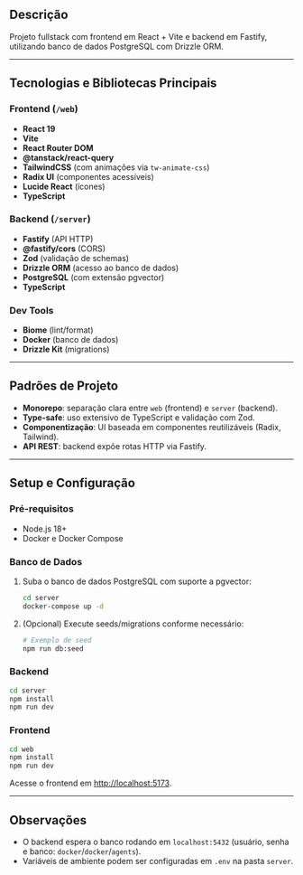## Descrição

Projeto fullstack com frontend em React + Vite e backend em Fastify, utilizando banco de dados PostgreSQL com Drizzle ORM.

---

## Tecnologias e Bibliotecas Principais

### Frontend (`/web`)
- **React 19**
- **Vite**
- **React Router DOM**
- **@tanstack/react-query**
- **TailwindCSS** (com animações via `tw-animate-css`)
- **Radix UI** (componentes acessíveis)
- **Lucide React** (ícones)
- **TypeScript**

### Backend (`/server`)
- **Fastify** (API HTTP)
- **@fastify/cors** (CORS)
- **Zod** (validação de schemas)
- **Drizzle ORM** (acesso ao banco de dados)
- **PostgreSQL** (com extensão pgvector)
- **TypeScript**

### Dev Tools
- **Biome** (lint/format)
- **Docker** (banco de dados)
- **Drizzle Kit** (migrations)

---

## Padrões de Projeto

- **Monorepo**: separação clara entre `web` (frontend) e `server` (backend).
- **Type-safe**: uso extensivo de TypeScript e validação com Zod.
- **Componentização**: UI baseada em componentes reutilizáveis (Radix, Tailwind).
- **API REST**: backend expõe rotas HTTP via Fastify.

---

## Setup e Configuração

### Pré-requisitos

- Node.js 18+
- Docker e Docker Compose

### Banco de Dados

1. Suba o banco de dados PostgreSQL com suporte a pgvector:
   ```sh
   cd server
   docker-compose up -d
   ```

2. (Opcional) Execute seeds/migrations conforme necessário:
   ```sh
   # Exemplo de seed
   npm run db:seed
   ```

### Backend

```sh
cd server
npm install
npm run dev
```

### Frontend

```sh
cd web
npm install
npm run dev
```

Acesse o frontend em [http://localhost:5173](http://localhost:5173).

---

## Observações

- O backend espera o banco rodando em `localhost:5432` (usuário, senha e banco: `docker`/`docker`/`agents`).
- Variáveis de ambiente podem ser configuradas em `.env` na pasta `server`.
